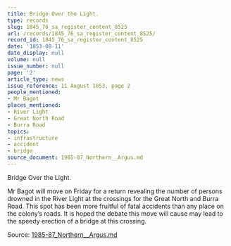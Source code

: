```yaml
---
title: Bridge Over the Light.
type: records
slug: 1845_76_sa_register_content_8525
url: /records/1845_76_sa_register_content_8525/
record_id: 1845_76_sa_register_content_8525
date: '1853-08-11'
date_display: null
volume: null
issue_number: null
page: '2'
article_type: news
issue_reference: 11 August 1853, page 2
people_mentioned:
- Mr Bagot
places_mentioned:
- River Light
- Great North Road
- Burra Road
topics:
- infrastructure
- accident
- bridge
source_document: 1985-87_Northern__Argus.md
---
```


Bridge Over the Light.

Mr Bagot will move on Friday for a return revealing the number of persons drowned in the River Light at the crossings for the Great North and Burra Road.  This spot has been more fruitful of fatal accidents than any place on the colony’s roads.  It is hoped the debate this move will cause may lead to the speedy erection of a bridge at this crossing.

Source: [1985-87_Northern__Argus.md](/downloads/markdown/1985-87_Northern__Argus.md)
